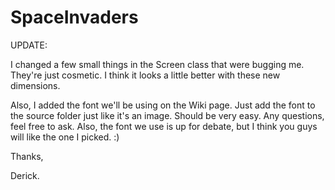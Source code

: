 SpaceInvaders
=============

UPDATE:

I changed a few small things in the Screen class that were bugging me. They're just cosmetic. I think it looks a little better with these new dimensions.

Also, I added the font we'll be using on the Wiki page. Just add the font to the source folder just like it's an image. Should be very easy. Any questions, feel free to ask. Also, the font we use is up for debate, but I think you guys will like the one I picked. :)

Thanks,

Derick.
